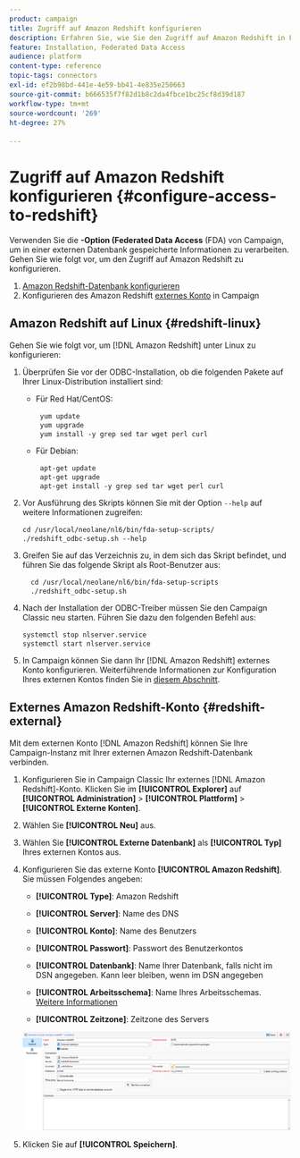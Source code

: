 ```yaml
---
product: campaign
title: Zugriff auf Amazon Redshift konfigurieren
description: Erfahren Sie, wie Sie den Zugriff auf Amazon Redshift in FDA konfigurieren
feature: Installation, Federated Data Access
audience: platform
content-type: reference
topic-tags: connectors
exl-id: ef2b98bd-441e-4e59-bb41-4e835e250663
source-git-commit: b666535f7f82d1b8c2da4fbce1bc25cf8d39d187
workflow-type: tm+mt
source-wordcount: '269'
ht-degree: 27%

---
```


# Zugriff auf Amazon Redshift konfigurieren {#configure-access-to-redshift}

Verwenden Sie die **-Option (Federated Data Access** (FDA) von Campaign, um in einer externen Datenbank gespeicherte Informationen zu verarbeiten. Gehen Sie wie folgt vor, um den Zugriff auf Amazon Redshift zu konfigurieren.

1. [Amazon Redshift-Datenbank konfigurieren](#configuring-redshift)
1. Konfigurieren des Amazon Redshift [externes Konto](#redshift-external) in Campaign

## Amazon Redshift auf Linux {#redshift-linux}

Gehen Sie wie folgt vor, um [!DNL Amazon Redshift] unter Linux zu konfigurieren:

1. Überprüfen Sie vor der ODBC-Installation, ob die folgenden Pakete auf Ihrer Linux-Distribution installiert sind:

   * Für Red Hat/CentOS:

     ```
      yum update
      yum upgrade
      yum install -y grep sed tar wget perl curl
     ```

   * Für Debian:

     ```
      apt-get update
      apt-get upgrade
      apt-get install -y grep sed tar wget perl curl
     ```

1. Vor Ausführung des Skripts können Sie mit der Option `--help` auf weitere Informationen zugreifen:

   ```
   cd /usr/local/neolane/nl6/bin/fda-setup-scripts/
   ./redshift_odbc-setup.sh --help
   ```

1. Greifen Sie auf das Verzeichnis zu, in dem sich das Skript befindet, und führen Sie das folgende Skript als Root-Benutzer aus:

   ```
     cd /usr/local/neolane/nl6/bin/fda-setup-scripts
     ./redshift_odbc-setup.sh
   ```

1. Nach der Installation der ODBC-Treiber müssen Sie den Campaign Classic neu starten. Führen Sie dazu den folgenden Befehl aus:

   ```
   systemctl stop nlserver.service
   systemctl start nlserver.service
   ```

1. In Campaign können Sie dann Ihr [!DNL Amazon Redshift] externes Konto konfigurieren. Weiterführende Informationen zur Konfiguration Ihres externen Kontos finden Sie in [diesem Abschnitt](#redshift-external).

## Externes Amazon Redshift-Konto {#redshift-external}

Mit dem externen Konto [!DNL Amazon Redshift] können Sie Ihre Campaign-Instanz mit Ihrer externen Amazon Redshift-Datenbank verbinden.

1. Konfigurieren Sie in Campaign Classic Ihr externes [!DNL Amazon Redshift]-Konto. Klicken Sie im **[!UICONTROL Explorer]** auf **[!UICONTROL Administration]** > **[!UICONTROL Plattform]** > **[!UICONTROL Externe Konten]**.

1. Wählen Sie **[!UICONTROL Neu]** aus.

1. Wählen Sie **[!UICONTROL Externe Datenbank]** als **[!UICONTROL Typ]** Ihres externen Kontos aus.

1. Konfigurieren Sie das externe Konto **[!UICONTROL Amazon Redshift]**. Sie müssen Folgendes angeben:

   * **[!UICONTROL Type]**: Amazon Redshift

   * **[!UICONTROL Server]**: Name des DNS

   * **[!UICONTROL Konto]**: Name des Benutzers

   * **[!UICONTROL Passwort]**: Passwort des Benutzerkontos

   * **[!UICONTROL Datenbank]**: Name Ihrer Datenbank, falls nicht im DSN angegeben. Kann leer bleiben, wenn im DSN angegeben

   * **[!UICONTROL Arbeitsschema]**: Name Ihres Arbeitsschemas. [Weitere Informationen](https://docs.aws.amazon.com/redshift/latest/dg/r_Schemas_and_tables.html)

   * **[!UICONTROL Zeitzone]**: Zeitzone des Servers

   ![](assets/amazon_redshift.png)

1. Klicken Sie auf **[!UICONTROL Speichern]**.
